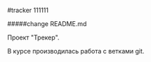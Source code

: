 #tracker
111111

#####change README.md

Проект "Трекер".

В курсе производилась работа с ветками git.